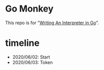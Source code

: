 # Go Monkey
This repo is for "[Writing An Interpreter in Go](https://www.oreilly.co.jp/books/9784873118222/)".

# timeline

- 2020/06/02: Start
- 2020/06/03: Token